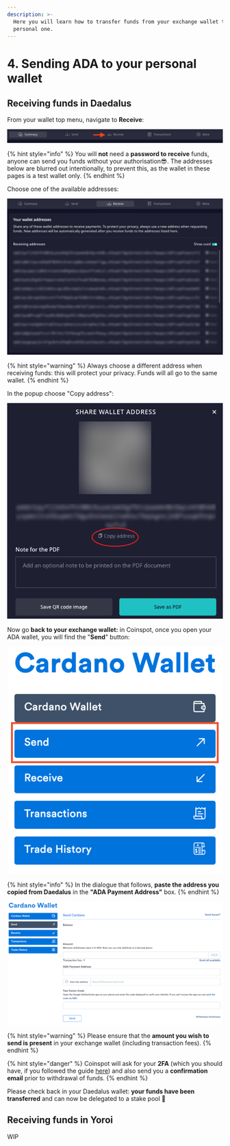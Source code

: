 ```yaml
---
description: >-
  Here you will learn how to transfer funds from your exchange wallet to your
  personal one.
---
```


# 4. Sending ADA to your personal wallet

## Receiving funds in Daedalus

From your wallet top menu, navigate to **Receive**:

![](.gitbook/assets/daedalus_receive.png)

{% hint style="info" %}
You will **not** need a **password to receive** funds, anyone can send you funds without your authorisation😎. The addresses below are blurred out intentionally, to prevent this, as the wallet in these pages is a test wallet only. 
{% endhint %}

Choose one of the available addresses:

![](.gitbook/assets/daedalus_receive_02.png)

{% hint style="warning" %}
Always choose a different address when receiving funds: this will protect your privacy. Funds will all go to the same wallet. 
{% endhint %}

In the popup choose "Copy address":

![](.gitbook/assets/daedalus_share_address.png)

Now go **back to your exchange wallet:** in Coinspot, once you open your ADA wallet, you will find the "**Send**" button:

![](.gitbook/assets/coinspot_send.png)

{% hint style="info" %}
In the dialogue that follows, **paste the address you copied from Daedalus** in the **"ADA Payment Address"** box.
{% endhint %}

![](.gitbook/assets/coinspot_wallet_send_edit.png)

{% hint style="warning" %}
Please ensure that the **amount you wish to send is present** in your exchange wallet \(including transaction fees\).
{% endhint %}

{% hint style="danger" %}
Coinspot will ask for your **2FA** \(which you should have, if you followed the guide [here](choosing-an-exchange/coinspot.md)\) and also send you a **confirmation email** prior to withdrawal of funds. 
{% endhint %}

Please check back in your Daedalus wallet: **your funds have been transferred** and can now be delegated to a stake pool 👏 

## Receiving funds in Yoroi

WIP

